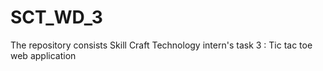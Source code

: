 # SCT_WD_3
The repository consists Skill Craft Technology intern's task 3 : Tic tac toe web application
